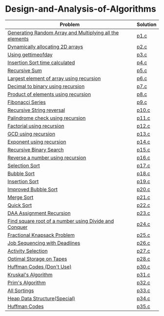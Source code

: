 # Design-and-Analysis-of-Algorithms

| Problem | Solution |
|---------|----------|
| [Generating Random Array and Multiplying all the elements](https://github.com/mclods/Design-and-Analysis-of-Algorithms/blob/master/p1.c) | [p1.c](https://github.com/mclods/Design-and-Analysis-of-Algorithms/blob/master/p1.c) |
| [Dynamically allocating 2D arrays](https://github.com/mclods/Design-and-Analysis-of-Algorithms/blob/master/p2.c) | [p2.c](https://github.com/mclods/Design-and-Analysis-of-Algorithms/blob/master/p2.c) |
| [Using gettimeofday](https://github.com/mclods/Design-and-Analysis-of-Algorithms/blob/master/p3.c) | [p3.c](https://github.com/mclods/Design-and-Analysis-of-Algorithms/blob/master/p3.c) |
| [Insertion Sort time calculated](https://github.com/mclods/Design-and-Analysis-of-Algorithms/blob/master/p4.c) | [p4.c](https://github.com/mclods/Design-and-Analysis-of-Algorithms/blob/master/p4.c) |
| [Recursive Sum](https://github.com/mclods/Design-and-Analysis-of-Algorithms/blob/master/p5.c) | [p5.c](https://github.com/mclods/Design-and-Analysis-of-Algorithms/blob/master/p5.c) |
| [Largest element of array using recursion](https://github.com/mclods/Design-and-Analysis-of-Algorithms/blob/master/p6.c) | [p6.c](https://github.com/mclods/Design-and-Analysis-of-Algorithms/blob/master/p6.c) |
| [Decimal to binary using recursion](https://github.com/mclods/Design-and-Analysis-of-Algorithms/blob/master/p7.c) | [p7.c](https://github.com/mclods/Design-and-Analysis-of-Algorithms/blob/master/p7.c) |
| [Product of elements using recursion](https://github.com/mclods/Design-and-Analysis-of-Algorithms/blob/master/p8.c) | [p8.c](https://github.com/mclods/Design-and-Analysis-of-Algorithms/blob/master/p8.c) |
| [Fibonacci Series](https://github.com/mclods/Design-and-Analysis-of-Algorithms/blob/master/p9.c) | [p9.c](https://github.com/mclods/Design-and-Analysis-of-Algorithms/blob/master/p9.c) |
| [Recursive String reversal](https://github.com/mclods/Design-and-Analysis-of-Algorithms/blob/master/p10.c) | [p10.c](https://github.com/mclods/Design-and-Analysis-of-Algorithms/blob/master/p10.c) |
| [Palindrome check using recursion](https://github.com/mclods/Design-and-Analysis-of-Algorithms/blob/master/p11.c) | [p11.c](https://github.com/mclods/Design-and-Analysis-of-Algorithms/blob/master/p11.c) |
| [Factorial using recursion](https://github.com/mclods/Design-and-Analysis-of-Algorithms/blob/master/p12.c) | [p12.c](https://github.com/mclods/Design-and-Analysis-of-Algorithms/blob/master/p12.c) |
| [GCD using recursion](https://github.com/mclods/Design-and-Analysis-of-Algorithms/blob/master/p13.c) | [p13.c](https://github.com/mclods/Design-and-Analysis-of-Algorithms/blob/master/p13.c) |
| [Exponent using recursion](https://github.com/mclods/Design-and-Analysis-of-Algorithms/blob/master/p14.c) | [p14.c](https://github.com/mclods/Design-and-Analysis-of-Algorithms/blob/master/p14.c) |
| [Recursive Binary Search](https://github.com/mclods/Design-and-Analysis-of-Algorithms/blob/master/p15.c) | [p15.c](https://github.com/mclods/Design-and-Analysis-of-Algorithms/blob/master/p15.c) |
| [Reverse a number using recursion](https://github.com/mclods/Design-and-Analysis-of-Algorithms/blob/master/p16.c) | [p16.c](https://github.com/mclods/Design-and-Analysis-of-Algorithms/blob/master/p16.c) |
| [Selection Sort](https://github.com/mclods/Design-and-Analysis-of-Algorithms/blob/master/p17.c) | [p17.c](https://github.com/mclods/Design-and-Analysis-of-Algorithms/blob/master/p17.c) |
| [Bubble Sort](https://github.com/mclods/Design-and-Analysis-of-Algorithms/blob/master/p18.c) | [p18.c](https://github.com/mclods/Design-and-Analysis-of-Algorithms/blob/master/p18.c) |
| [Insertion Sort](https://github.com/mclods/Design-and-Analysis-of-Algorithms/blob/master/p19.c) | [p19.c](https://github.com/mclods/Design-and-Analysis-of-Algorithms/blob/master/p19.c) |
| [Improved Bubble Sort](https://github.com/mclods/Design-and-Analysis-of-Algorithms/blob/master/p20.c) | [p20.c](https://github.com/mclods/Design-and-Analysis-of-Algorithms/blob/master/p20.c) |
| [Merge Sort](https://github.com/mclods/Design-and-Analysis-of-Algorithms/blob/master/p21.c) | [p21.c](https://github.com/mclods/Design-and-Analysis-of-Algorithms/blob/master/p21.c) |
| [Quick Sort](https://github.com/mclods/Design-and-Analysis-of-Algorithms/blob/master/p22.c) | [p22.c](https://github.com/mclods/Design-and-Analysis-of-Algorithms/blob/master/p22.c) |
| [DAA Assignment Recursion](https://github.com/mclods/Design-and-Analysis-of-Algorithms/blob/master/p23.c) | [p23.c](https://github.com/mclods/Design-and-Analysis-of-Algorithms/blob/master/p23.c) |
| [Find square root of a number using Divide and Conquer](https://github.com/mclods/Design-and-Analysis-of-Algorithms/blob/master/p24.c) | [p24.c](https://github.com/mclods/Design-and-Analysis-of-Algorithms/blob/master/p24.c) |
| [Fractional Knapsack Problem](https://github.com/mclods/Design-and-Analysis-of-Algorithms/blob/master/p25.c) | [p25.c](https://github.com/mclods/Design-and-Analysis-of-Algorithms/blob/master/p25.c) |
| [Job Sequencing with Deadlines](https://github.com/mclods/Design-and-Analysis-of-Algorithms/blob/master/p26.c) | [p26.c](https://github.com/mclods/Design-and-Analysis-of-Algorithms/blob/master/p26.c) |
| [Activity Selection](https://github.com/mclods/Design-and-Analysis-of-Algorithms/blob/master/p27.c) | [p27.c](https://github.com/mclods/Design-and-Analysis-of-Algorithms/blob/master/p27.c) |
| [Optimal Storage on Tapes](https://github.com/mclods/Design-and-Analysis-of-Algorithms/blob/master/p28.c) | [p28.c](https://github.com/mclods/Design-and-Analysis-of-Algorithms/blob/master/p28.c) |
| [Huffman Codes (Don't Use)](https://github.com/mclods/Design-and-Analysis-of-Algorithms/blob/master/p30.c) | [p30.c](https://github.com/mclods/Design-and-Analysis-of-Algorithms/blob/master/p30.c) |
| [Kruskal's Algorithm](https://github.com/mclods/Design-and-Analysis-of-Algorithms/blob/master/p31.c) | [p31.c](https://github.com/mclods/Design-and-Analysis-of-Algorithms/blob/master/p31.c) |
| [Prim's Algorithm](https://github.com/mclods/Design-and-Analysis-of-Algorithms/blob/master/p32.c) | [p32.c](https://github.com/mclods/Design-and-Analysis-of-Algorithms/blob/master/p32.c) |
| [All Sortings](https://github.com/mclods/Design-and-Analysis-of-Algorithms/blob/master/p33.c) | [p33.c](https://github.com/mclods/Design-and-Analysis-of-Algorithms/blob/master/p33.c) |
| [Heap Data Structure(Special)](https://github.com/mclods/Design-and-Analysis-of-Algorithms/blob/master/p34.c) | [p34.c](https://github.com/mclods/Design-and-Analysis-of-Algorithms/blob/master/p34.c) |
| [Huffman Codes](https://github.com/mclods/Design-and-Analysis-of-Algorithms/blob/master/p35.c) | [p35.c](https://github.com/mclods/Design-and-Analysis-of-Algorithms/blob/master/p35.c) |
